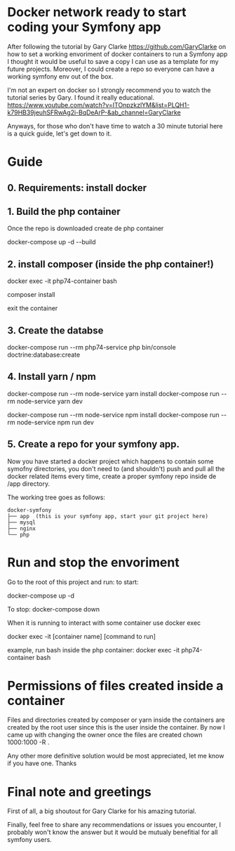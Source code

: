 # Docker network ready to start coding your Symfony app

After following the tutorial by  Gary Clarke https://github.com/GaryClarke on how to set a working envoriment of docker containers to run a Symfony app I thought it would be useful to save a copy I can use as a template for my future projects. Moreover, I could create a repo so everyone can have a working symfony env out of the box.

I'm not an expert on docker so I strongly recommend you to watch the tutorial series by Gary. I found it really educational. 
https://www.youtube.com/watch?v=ITOnpzkzlYM&list=PLQH1-k79HB39jeuhSFRwAg2i-BqDeArP-&ab_channel=GaryClarke

Anyways, for those who don't have time to watch a 30 minute tutorial here is a quick guide, let's get down to it.


# Guide

## 0. Requirements: install docker

## 1. Build the php container

Once the repo is downloaded create de php container

docker-compose up -d --build

## 2. install composer (inside the php container!)

docker exec -it php74-container bash

composer install

exit the container

## 3. Create the databse

docker-compose run --rm php74-service php bin/console doctrine:database:create

## 4. Install yarn / npm


docker-compose run --rm node-service yarn install
docker-compose run --rm node-service yarn dev

docker-compose run --rm node-service npm install
docker-compose run --rm node-service npm run dev

## 5. Create a repo for your symfony app.

Now you have started a docker project which happens to contain some symofny directories, you don't need to (and shouldn't) push and pull all the docker related items every time, create a proper symfony repo inside de /app directory.

The working tree goes as follows:
```
docker-symfony
├── app  (this is your symfony app, start your git project here)
├── mysql
├── nginx
└── php
```

 
 # Run and stop the envoriment
 
 Go to the root of this project and run:
 to start:
 
 docker-compose up -d
 
 To stop:
 docker-compose down
 
 When it is running to interact with some container use docker exec
 
 docker exec -it [container name] [command to run]
 
 example, run bash inside the php container:
 docker exec -it php74-container bash


# Permissions of files created inside a container

Files and directories created by composer or yarn inside the containers are created by the root user since this is the user inside the container.
By now I came up with changing the owner once the files are created
chown 1000:1000 -R .

Any other more definitive solution would be most appreciated, let me know if you have one. Thanks

# Final note and greetings

First of all, a big shoutout for Gary Clarke for his amazing tutorial.

Finally, feel free to share any recommendations or issues you encounter, I probably won't know the answer but it would be mutualy benefitial for all symfony users.



